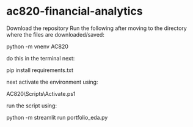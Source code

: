 # ac820-financial-analytics

Download the repository
Run the following after moving to the directory where the files are downloaded/saved:

python -m vnenv AC820

do this in the terminal next:

pip install requirements.txt

next activate the environment using:

AC820\Scripts\Activate.ps1

run the script using:

python -m streamlit run portfolio_eda.py

